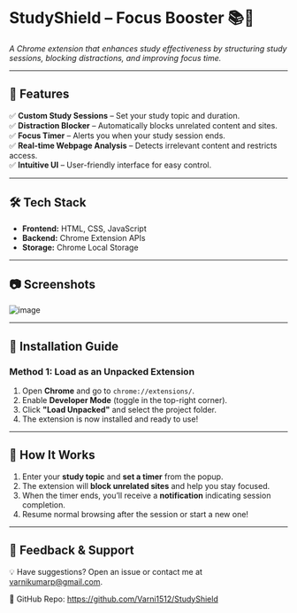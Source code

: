 # StudyShield – Focus Booster 📚🚀  
*A Chrome extension that enhances study effectiveness by structuring study sessions, blocking distractions, and improving focus time.*  

---

## 📌 Features  
✅ **Custom Study Sessions** – Set your study topic and duration.  
✅ **Distraction Blocker** – Automatically blocks unrelated content and sites.  
✅ **Focus Timer** – Alerts you when your study session ends.  
✅ **Real-time Webpage Analysis** – Detects irrelevant content and restricts access.  
✅ **Intuitive UI** – User-friendly interface for easy control.  

---

## 🛠 Tech Stack  
- **Frontend:** HTML, CSS, JavaScript  
- **Backend:** Chrome Extension APIs  
- **Storage:** Chrome Local Storage  

---

## 📷 Screenshots  
![image](https://github.com/user-attachments/assets/e7c0e960-9813-4182-ae67-84b91d0793c0)


---

## 🚀 Installation Guide  

### **Method 1: Load as an Unpacked Extension**  
1. Open **Chrome** and go to `chrome://extensions/`.  
2. Enable **Developer Mode** (toggle in the top-right corner).  
3. Click **"Load Unpacked"** and select the project folder.  
4. The extension is now installed and ready to use!  

---

## 🎯 How It Works  
1. Enter your **study topic** and **set a timer** from the popup.  
2. The extension will **block unrelated sites** and help you stay focused.  
3. When the timer ends, you’ll receive a **notification** indicating session completion.  
4. Resume normal browsing after the session or start a new one!  

---

## 💬 Feedback & Support 
💡 Have suggestions? Open an issue or contact me at varnikumarp@gmail.com.

🔗 GitHub Repo: https://github.com/Varni1512/StudyShield


